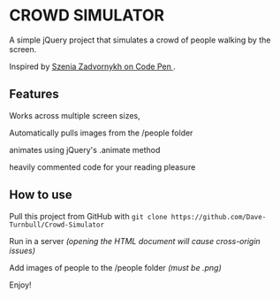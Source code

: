 # CROWD SIMULATOR

A simple jQuery project that simulates a crowd of people walking by the screen.

Inspired by [Szenia Zadvornykh on Code Pen ](https://codepen.io/zadvorsky/pen/xxwbBQV).

## Features

Works across multiple screen sizes,

Automatically pulls images from the /people folder

animates using jQuery's .animate method

heavily commented code for your reading pleasure

## How to use

Pull this project from GitHub with
`git clone https://github.com/Dave-Turnbull/Crowd-Simulator`

Run in a server _(opening the HTML document will cause cross-origin issues)_

Add images of people to the /people folder _(must be .png)_

Enjoy!
